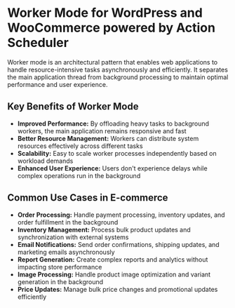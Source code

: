# Worker Mode for WordPress and WooCommerce powered by Action Scheduler

Worker mode is an architectural pattern that enables web applications to handle resource-intensive tasks asynchronously and efficiently. It separates the main application thread from background processing to maintain optimal performance and user experience.

## Key Benefits of Worker Mode

- **Improved Performance:** By offloading heavy tasks to background workers, the main application remains responsive and fast
- **Better Resource Management:** Workers can distribute system resources effectively across different tasks
- **Scalability:** Easy to scale worker processes independently based on workload demands
- **Enhanced User Experience:** Users don't experience delays while complex operations run in the background

## Common Use Cases in E-commerce

- **Order Processing:** Handle payment processing, inventory updates, and order fulfillment in the background
- **Inventory Management:** Process bulk product updates and synchronization with external systems
- **Email Notifications:** Send order confirmations, shipping updates, and marketing emails asynchronously
- **Report Generation:** Create complex reports and analytics without impacting store performance
- **Image Processing:** Handle product image optimization and variant generation in the background
- **Price Updates:** Manage bulk price changes and promotional updates efficiently
